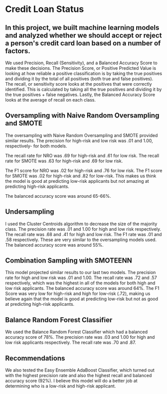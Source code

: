 # Credit Loan Status

## In this project, we built machine learning models and analyzed whether we should accept or reject a person's credit card loan based on a number of factors. 

We used Precision, Recall (Sensitivity), and a Balanced Accuracy Score to make these decisions. 
The Precision Score, or Positive Predicted Value is looking at how reliable a positive classification
is by taking the true positives and dividing it by the total of all positives (both true and false positives). 
The recall, or sensitivity score looks at the positives that were correctly identified. This is calculated
by taking all the true positives and dividing it by the true positives + false negatives. Lastly, the 
Balanced Accuracy Score looks at the average of recall on each class. 


## Oversampling with Naive Random Oversampling and SMOTE

The oversampling with Naive Random Oversampling and SMOTE provided similar results.
The precision for high-risk and low risk was .01 and 1.00, respectively- for both models.

The recall rate for NRO was .69 for high-risk and .61 for low risk.
The recall rate for SMOTE was .63 for high-risk and .69 for low risk.  

The F1 score for NRO was .02 for high-risk and .76 for low risk.
The F1 score for SMOTE was .02 for high-risk and .82 for low-risk. This makes us think the model
is good at predicting low-risk applicants but not amazing at predicting high-risk applicants. 

The balanced accuracy score was around 65-66%.

## Undersampling

I used the Cluster Centroids algorithm to decrease the size of the majority class. The
precision rate was .01 and 1.00 for high and low risk respectively. The recall rate was .68 and 
.41 for high and low risk. The F1 rate was .01 and .58 respectively.
These are very similar to the oversampling models used. The balanced accuracy score was around 55%. 

## Combination Sampling with SMOTEENN
This model projected similar results to our last two models. The precision rate for high and low 
risk was .01 and 1.00. The recall rate was .72 and .57 respectively, which was the highest
in all of the models for both high and low risk applicants.  The balanced accuracy score 
was around 64%. The F1 Score was very low for high-risk and high for low-risk (.72), making us 
believe again that the model is good at predicting low-risk but not as good at predicting
high-risk applicants. 

## Balance Random Forest Classifier
We used the Balance Random Forest Classifier which had a balanced accuracy score of 78%.
The precision rate was .03 and 1.00 for high and low risk applicants respectively. The recall rate was .70 and .87. 

## Recommendations

We also tested the Easy Ensemble AdaBoost Classifier, which turned out with the highest precision 
rate and also the highest recall and balanced accuracy score (92%). I believe this model will do a 
better job at determining who is a low-risk and high-risk applicant.
